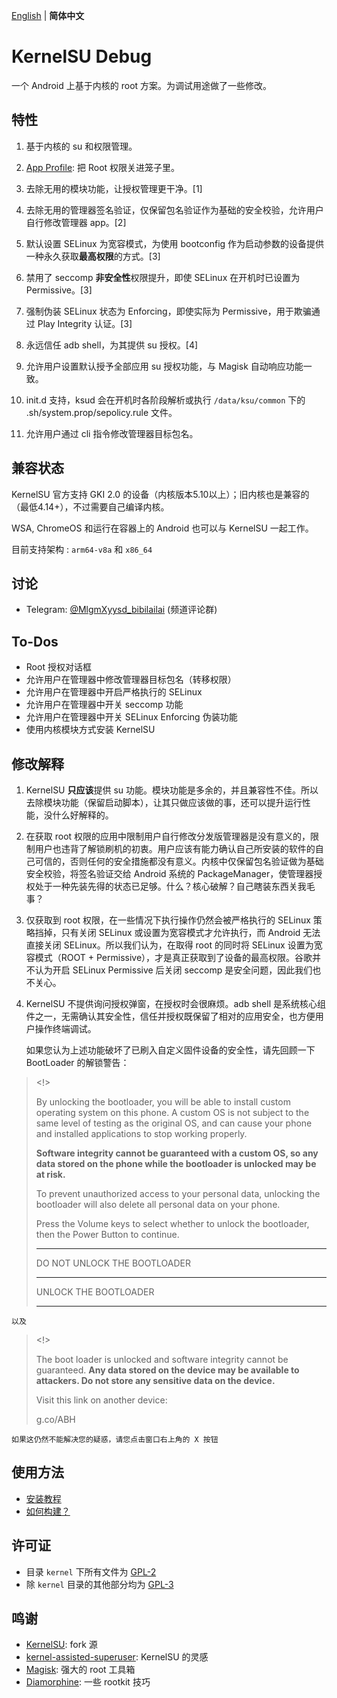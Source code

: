 [English](README.md) | **简体中文** 

# KernelSU Debug

一个 Android 上基于内核的 root 方案。为调试用途做了一些修改。

## 特性

1. 基于内核的 su 和权限管理。
2. [App Profile](https://kernelsu.org/guide/app-profile.html): 把 Root 权限关进笼子里。

3. 去除无用的模块功能，让授权管理更干净。[1]
4. 去除无用的管理器签名验证，仅保留包名验证作为基础的安全校验，允许用户自行修改管理器 app。[2]
5. 默认设置 SELinux 为宽容模式，为使用 bootconfig 作为启动参数的设备提供一种永久获取**最高权限**的方式。[3]
6. 禁用了 seccomp **非安全性**权限提升，即使 SELinux 在开机时已设置为 Permissive。[3]
7. 强制伪装 SELinux 状态为 Enforcing，即使实际为 Permissive，用于欺骗通过 Play Integrity 认证。[3]
8. 永远信任 adb shell，为其提供 su 授权。[4]
9. 允许用户设置默认授予全部应用 su 授权功能，与 Magisk 自动响应功能一致。
10. init.d 支持，ksud 会在开机时各阶段解析或执行 `/data/ksu/common` 下的 <stage>.sh/system.prop/sepolicy.rule 文件。
11. 允许用户通过 cli 指令修改管理器目标包名。

## 兼容状态

KernelSU 官方支持 GKI 2.0 的设备（内核版本5.10以上）；旧内核也是兼容的（最低4.14+），不过需要自己编译内核。

WSA, ChromeOS 和运行在容器上的 Android 也可以与 KernelSU 一起工作。

目前支持架构 : `arm64-v8a` 和 `x86_64`

## 讨论

- Telegram: [@MlgmXyysd_bibilailai](https://t.me/MlgmXyysd_bibilailai) (频道评论群)

## To-Dos

- Root 授权对话框
- 允许用户在管理器中修改管理器目标包名（转移权限）
- 允许用户在管理器中开启严格执行的 SELinux
- 允许用户在管理器中开关 seccomp 功能
- 允许用户在管理器中开关 SELinux Enforcing 伪装功能
- 使用内核模块方式安装 KernelSU

## 修改解释

1. KernelSU **只应该**提供 su 功能。模块功能是多余的，并且兼容性不佳。所以去除模块功能（保留启动脚本），让其只做应该做的事，还可以提升运行性能，没什么好解释的。

2. 在获取 root 权限的应用中限制用户自行修改分发版管理器是没有意义的，限制用户也违背了解锁刷机的初衷。用户应该有能力确认自己所安装的软件的自己可信的，否则任何的安全措施都没有意义。内核中仅保留包名验证做为基础安全校验，将签名验证交给 Android 系统的 PackageManager，使管理器授权处于一种先装先得的状态已足够。什么？核心破解？自己瞎装东西关我毛事？

3. 仅获取到 root 权限，在一些情况下执行操作仍然会被严格执行的 SELinux 策略挡掉，只有关闭 SELinux 或设置为宽容模式才允许执行，而 Android 无法直接关闭 SELinux。所以我们认为，在取得 root 的同时将 SELinux 设置为宽容模式（ROOT + Permissive），才是真正获取到了设备的最高权限。谷歌并不认为开启 SELinux Permissive 后关闭 seccomp 是安全问题，因此我们也不关心。

4. KernelSU 不提供询问授权弹窗，在授权时会很麻烦。adb shell 是系统核心组件之一，无需确认其安全性，信任并授权既保留了相对的应用安全，也方便用户操作终端调试。


	如果您认为上述功能破坏了已刷入自定义固件设备的安全性，请先回顾一下 BootLoader 的解锁警告：

> <!>
> 
> By unlocking the bootloader, you will be able to install custom operating system on this phone. A custom OS is not subject to the same level of testing as the original OS, and can cause your phone and installed applications to stop working properly.
> 
> **Software integrity cannot be guaranteed with a custom OS, so any data stored on the phone while the bootloader is unlocked may be at risk.**
> 
> To prevent unauthorized access to your personal data, unlocking the bootloader will also delete all personal data on your phone.
> 
> Press the Volume keys to select whether to unlock the bootloader, then the Power Button to continue.
> 
> __________
> DO NOT UNLOCK THE BOOTLOADER
> __________
> UNLOCK THE BOOTLOADER
> __________

	以及

> <!>
> 
> The boot loader is unlocked and software integrity cannot be guaranteed. **Any data stored on the device may be available to attackers. Do not store any sensitive data on the device.**
> 
> Visit this link on another device:
> 
> g.co/ABH

	如果这仍然不能解决您的疑惑，请您点击窗口右上角的 X 按钮

## 使用方法

- [安装教程](https://kernelsu.org/zh_CN/guide/installation.html)
- [如何构建？](https://kernelsu.org/zh_CN/guide/how-to-build.html)

## 许可证

- 目录 `kernel` 下所有文件为 [GPL-2](https://www.gnu.org/licenses/old-licenses/gpl-2.0.en.html)
- 除 `kernel` 目录的其他部分均为 [GPL-3](https://www.gnu.org/licenses/gpl-3.0.html)

## 鸣谢

- [KernelSU](https://github.com/tiann/KernelSU): fork 源
- [kernel-assisted-superuser](https://git.zx2c4.com/kernel-assisted-superuser/about/): KernelSU 的灵感
- [Magisk](https://github.com/topjohnwu/Magisk): 强大的 root 工具箱
- [Diamorphine](https://github.com/m0nad/Diamorphine): 一些 rootkit 技巧
